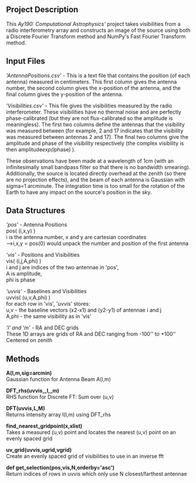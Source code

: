 <h2>Project Description</h2>

<p>
This <i>Ay190: Computational Astrophysics'</i> project takes visibilities from a radio interferometry array and constructs an image of the source using both a Discrete Fourier Transform method and NumPy's Fast Fourier Transform method.
</p>

<h2>Input Files</h2>

<i>'AntennaPositions.csv'</i> - This is a text file that contains the position (of each antenna) measured in centimeters. This first column gives the antenna number, the second column gives the x-position of the antenna, and the final column gives the y-position of the antenna.

<i>'Visibilities.csv'</i> - This file gives the visibilities measured by the radio interferometer. These visibilities have no thermal noise and are perfectly phase-calibrated (but they are not flux-calibrated so the amplitude is meaningless). The first two columns define the antennas that the visibility was measured between (for example, 2 and 17 indicates that the visibility was measured between antennas 2 and 17). The final two columns give the amplitude and phase of the visibility respectively (the complex visibility is then amplitude*exp(i*phase) ).

These observations have been made at a wavelength of 1cm (with an infinitesimally small bandpass filter so that there is no bandwidth smearing). Additionally, the source is located directly overhead at the zenith (so there are no projection effects), and the beam of each antenna is Gaussian with sigma=1 arcminute. The integration time is too small for the rotation of the Earth to have any impact on the source's position in the sky.


<h2>Data Structures</h2>

<i>'pos'</i> - Antenna Positions <br />
    pos( (i,x,y) )<br /> 
        i is the antenna number, x and y are cartesian coordinates<br /> 
        -->i,x,y = pos(0) would unpack the number and position of the first antenna<br /> 

<i>'vis'</i> - Positions and Visibilities <br />
    vis( (i,j,A,phi) )<br /> 
        i and j are indices of the two antennae in 'pos', <br /> 
        A is amplitude,<br /> 
        phi is phase <br /> 
    
<i>'uvvis'</i> - Baselines and Visibilities <br />
    uvvis( (u,v,A,phi) )<br /> 
        for each row in 'vis', 'uvvis' stores:<br /> 
            u,v - the baseline vectors (x2-x1) and (y2-y1) of antennae i and j<br /> 
            A,phi - the same visibility as in 'vis'<br /> 

<i>'l' and 'm'</i> - RA and DEC grids <br />
    These 1D arrays are grids of RA and DEC ranging from -100'' to +100''<br /> 
    Centered on zenith<br /> 



<h2>Methods</h2>

<b>A(l,m,sig=arcmin)</b><br />
Gaussian function for Antenna Beam A(l,m)<br /> 

<b>DFT_rhs(uvvis,_l,_m)</b><br />
RHS function for Discrete FT: Sum over (u,v)<br />
   
    
<b>DFT(uvvis,L,M)</b><br />
Returns intensity array I(l,m) using DFT_rhs<br />
    
    
<b>find_nearest_gridpoint(x,xlist)</b><br />
Takes a measured (u,v) point and locates the nearest (u,v) point on an evenly spaced grid<br />
    

<b>uv_grid(uvvis,ugrid,vgrid)</b><br />
Create an evenly spaced grid of visibilities to use in an inverse fft<br />
  

<b>def get_selection(pos,vis,N,orderby='asc')</b><br />
Return indices of rows in uvvis which only use N closest/farthest antennae<br />






